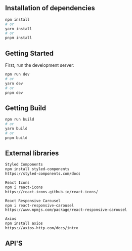 ## Installation of dependencies

```bash
npm install
# or
yarn install
# or
pnpm install
```

## Getting Started

First, run the development server:

```bash
npm run dev
# or
yarn dev
# or
pnpm dev
```
## Getting Build

```bash
npm run build
# or
yarn build
# or
pnpm build
```

## External libraries 

```bash
Styled Components 
npm install styled-components
https://styled-components.com/docs

React Icons
npm i react-icons
https://react-icons.github.io/react-icons/ 

React Responsive Carousel
npm i react-responsive-carousel
https://www.npmjs.com/package/react-responsive-carousel

Axios
npm install axios
https://axios-http.com/docs/intro

```

## API'S